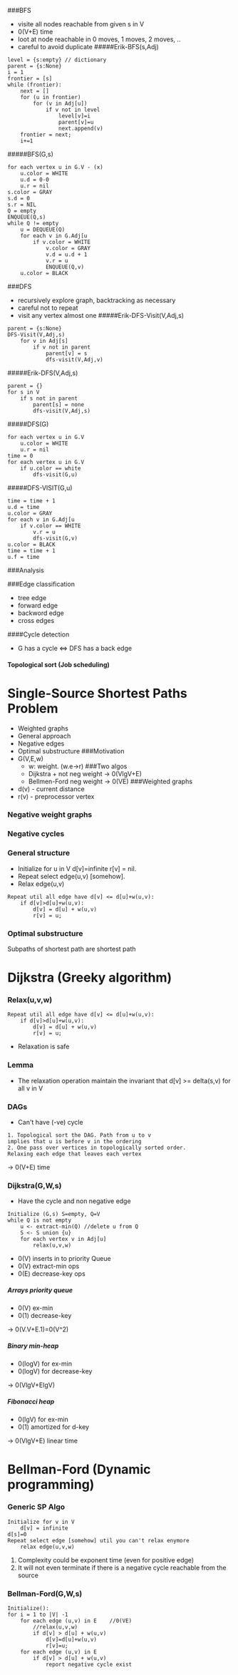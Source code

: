 ###BFS
- visite all nodes reachable from given s in V
- 0(V+E) time
- loot at node reachable in 0 moves, 1 moves, 2 moves, ..
- careful to avoid duplicate
#####Erik-BFS(s,Adj)
```
level = {s:empty} // dictionary
parent = {s:None}
i = 1
frontier = [s]
while (frontier):
    next = []
    for (u in frontier)
        for (v in Adj[u])
            if v not in level
                level[v]=i
                parent[v]=u
                next.append(v)
    frontier = next;
    i+=1
```
#####BFS(G,s)
```
for each vertex u in G.V - (x)
    u.color = WHITE
    u.d = 0-0
    u.r = nil
s.color = GRAY
s.d = 0
s.r = NIL
Q = empty
ENQUEUE(Q,s)
while Q != empty
    u = DEQUEUE(Q)
    for each v in G.Adj[u
        if v.color = WHITE
            v.color = GRAY
            v.d = u.d + 1
            v.r = u
            ENQUEUE(Q,v)
    u.color = BLACK            
```

###DFS
- recursively explore graph, backtracking as necessary
- careful not to repeat
- visit any vertex almost one
#####Erik-DFS-Visit(V,Adj,s)
```
parent = {s:None}
DFS-Visit(V,Adj,s)
    for v in Adj[s]
        if v not in parent
            parent[v] = s
            dfs-visit(V,Adj,v)
```
#####Erik-DFS(V,Adj,s)
```
parent = {}
for s in V
    if s not in parent
        parent[s] = none
        dfs-visit(V,Adj,s)
```
#####DFS(G)
```
for each vertex u in G.V
    u.color = WHITE
    u.r = nil
time = 0
for each vertex u in G.V
    if u.color == white
        dfs-visit(G,u)
```
#####DFS-VISIT(G,u)
```
time = time + 1
u.d = time
u.color = GRAY
for each v in G.Adj[u
    if v.color == WHITE
        v.r = u
        dfs-visit(G,v)
u.color = BLACK
time = time + 1
u.f = time        
```

###Analysis

###Edge classification
- tree edge
- forward edge
- backword edge
- cross edges
 
####Cycle detection
- G has a cycle <=> DFS has a back edge

#### Topological sort (Job scheduling)





# Single-Source Shortest Paths Problem
- Weighted graphs
- General approach
- Negative edges
- Optimal substructure
###Motivation
- G(V,E,w)
    - w: weight. (w.e->r)
###Two algos
    - Dijkstra + not neg weight -> 0(VlgV+E)
    - Bellmen-Ford neg weight -> 0(VE)
###Weighted graphs
- d(v) - current distance
- r(v) - preprocessor vertex
### Negative weight graphs
### Negative cycles
### General structure
- Initialize for u in V d[v]=infinite 
r[v] = nil. 
- Repeat select edge(u,v) [somehow].
- Relax edge(u,v)
```
Repeat util all edge have d[v] <= d[u]+w(u,v):
    if d[v]>d[u]+w(u,v): 
        d[v] = d[u] + w(u,v)
        r[v] = u;
```
### Optimal substructure
Subpaths of shortest path are shortest path




# Dijkstra (Greeky algorithm)
### Relax(u,v,w)
```
Repeat util all edge have d[v] <= d[u]+w(u,v):
    if d[v]>d[u]+w(u,v): 
        d[v] = d[u] + w(u,v)
        r[v] = u;
```
- Relaxation is safe
### Lemma
- The relaxation operation maintain the invariant that
d[v] >= delta(s,v) for all v in V
### DAGs 
- Can't have (-ve) cycle
```
1. Topological sort the DAG. Path from u to v
implies that u is before v in the ordering
2. One pass over vertices in topologically sorted order.
Relaxing each edge that leaves each vertex
```
-> 0(V+E) time
### Dijkstra(G,W,s)
- Have the cycle and non negative edge
```
Initialize (G,s) S=empty, Q=V
while Q is not empty
    u <- extract-min(Q) //delete u from Q
    S <- S union {u}
    for each vertex v in Adj[u]
        relax(u,v,w)
```
- 0(V) inserts in to priority Queue
- 0(V) extract-min ops
- 0(E) decrease-key ops
##### Arrays priority queue
- 0(V) ex-min
- 0(1) decrease-key

-> 0(V.V+E.1)=0(V^2)
##### Binary min-heap
- 0(logV) for ex-min
- 0(logV) for decrease-key

-> 0(VlgV+ElgV)
##### Fibonacci heap 
- 0(lgV) for ex-min
- 0(1) amortized for d-key

-> 0(VlgV+E) linear time




# Bellman-Ford (Dynamic programming)
### Generic SP Algo
```
Initialize for v in V 
    d[v] = infinite
d[s]=0
Repeat select edge [somehow] util you can't relax enymore
    relax edge(u,v,w)
```
1. Complexity could be exponent time (even for positive edge)
3. It will not even terminate if there is a negative cycle reachable from the source
### Bellman-Ford(G,W,s)
```
Initialize():
for i = 1 to |V| -1
    for each edge (u,v) in E    //0(VE)
        //relax(u,v,w)
        if d[v] > d[u] + w(u,v)
            d[v]=d[u]+w(u,v)
            r[v]=u;
    for each edge (u,v) in E
        if d[v] > d[u] + w(u,v)
            report negative cycle exist
```